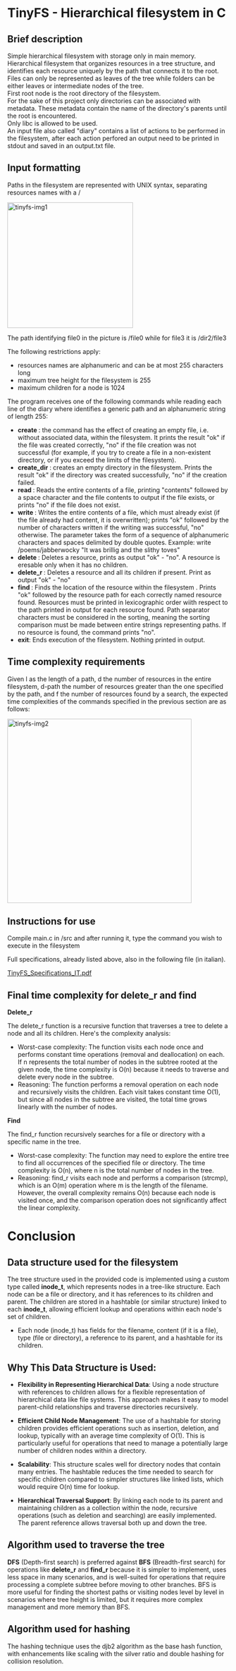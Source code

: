 # TinyFS - Hierarchical filesystem in C
## Brief description

Simple hierarchical filesystem with storage only in main memory.  
Hierarchical filesystem that organizes resources in a tree structure, and identifies each resource uniquely by the path that connects it to the root.  
Files can only be represented as leaves of the tree while folders can be either leaves or intermediate nodes of the tree.  
First root node is the root directory of the filesystem.  
For the sake of this project only directories can be associated with metadata. These metadata contain the name of the directory's parents until the root is encountered.  
Only libc is allowed to be used.  
An input file also called "diary" contains a list of actions to be performed in the filesystem, after each action perfored an output need to be printed in stdout and saved in an output.txt file.  

## Input formatting

Paths in the filesystem are represented with UNIX syntax, separating resources names with a /

<img width="285" alt="tinyfs-img1" src="https://github.com/user-attachments/assets/bdc07a57-e0d9-4495-89da-b4b7a2ada31a">

The path identifying file0 in the picture is /file0 while for file3 it is /dir2/file3 

The following restrictions apply:
* resources names are alphanumeric and can be at most 255 characters long
* maximum tree height for the filesystem is 255
* maximum children for a node is 1024

The program receives one of the following commands while reading each line of the diary where <path> identifies a generic path and <name> an alphanumeric string of length 255:
* **create <path>**: the command has the effect of creating an empty file, i.e. without associated data, within the filesystem. It prints the result "ok" if the file was created correctly, "no" if the file creation was not successful (for example, if you try to create a file in a non-existent directory, or if you exceed the limits of the filesystem).
* **create_dir <path>**: creates an empty directory in the filesystem. Prints the result "ok" if the directory was created successfully, "no" if the creation failed.
* **read <path>**: Reads the entire contents of a file, printing "contents" followed by a space character and the file contents to output if the file exists, or prints "no" if the file does not exist.
* **write <path><content>**: Writes the entire contents of a file, which must already exist (if the file already had content, it is overwritten); prints "ok" followed by the number of characters written if the writing was successful, "no" otherwise. The parameter <content> takes the form of a sequence of alphanumeric characters and spaces delimited by double quotes. Example: write /poems/jabberwocky "It was brillig and the slithy toves"
* **delete <path>**: Deletes a resource, prints as output "ok" - "no". A resource is eresable only when it has no children.
* **delete_r <path>**: Deletes a resource and all its children if present. Print as output "ok" - "no"
* **find <name>**: Finds the location of the resource <name> within the filesystem . Prints "ok" followed by the resource path for each correctly named resource found. Resources must be printed in lexicographic order wiith respect to the path printed in output for each resource found. Path separator characters must be considered in the sorting, meaning the sorting comparison must be made between entire strings representing paths. If no resource is found, the command prints "no".
* **exit**: Ends execution of the filesystem. Nothing printed in output.

## Time complexity requirements

Given l as the length of a path, d the number of resources in the entire filesystem, d-path the number of resources greater than the one specified by the path, and f the number of resources found by a search, the expected time complexities of the commands specified in the previous section are as follows:

<img width="418" alt="tinyfs-img2" src="https://github.com/user-attachments/assets/113c4d8c-5afa-458f-9b31-0cb357cb01f8">

## Instructions for use

Compile main.c in /src and after running it, type the command you wish to execute in the filesystem 

Full specifications, already listed above, also in the following file (in italian).

[TinyFS_Specifications_IT.pdf](https://github.com/user-attachments/files/17741308/TinyFS_Specifications_IT.pdf)

## Final time complexity for delete_r and find

**Delete_r**  

The delete_r function is a recursive function that traverses a tree to delete a node and all its children. Here's the complexity analysis:

* Worst-case complexity: The function visits each node once and performs constant time operations (removal and deallocation) on each. If n represents the total number of nodes in the subtree rooted at the given node, the time complexity is O(n) because it needs to traverse and delete every node in the subtree.
* Reasoning: The function performs a removal operation on each node and recursively visits the children. Each visit takes constant time O(1), but since all nodes in the subtree are visited, the total time grows linearly with the number of nodes.

**Find**

The find_r function recursively searches for a file or directory with a specific name in the tree.

* Worst-case complexity: The function may need to explore the entire tree to find all occurrences of the specified file or directory. The time complexity is O(n), where n is the total number of nodes in the tree.
* Reasoning: find_r visits each node and performs a comparison (strcmp), which is an O(m) operation where m is the length of the filename. However, the overall complexity remains O(n) because each node is visited once, and the comparison operation does not significantly affect the linear complexity.

# Conclusion

## Data structure used for the filesystem

The tree structure used in the provided code is implemented using a custom type called **inode_t**, which represents nodes in a tree-like structure. Each node can be a file or directory, and it has references to its children and parent. The children are stored in a hashtable (or similar structure) linked to each **inode_t**, allowing efficient lookup and operations within each node's set of children.

* Each node (inode_t) has fields for the filename, content (if it is a file), type (file or directory), a reference to its parent, and a hashtable for its children.

## Why This Data Structure is Used:

* **Flexibility in Representing Hierarchical Data**: Using a node structure with references to children allows for a flexible representation of hierarchical data like file systems. This approach makes it easy to model parent-child relationships and traverse directories recursively.

* **Efficient Child Node Management**: The use of a hashtable for storing children provides efficient operations such as insertion, deletion, and lookup, typically with an average time complexity of O(1). This is particularly useful for operations that need to manage a potentially large number of children nodes within a directory.

* **Scalability**: This structure scales well for directory nodes that contain many entries. The hashtable reduces the time needed to search for specific children compared to simpler structures like linked lists, which would require O(n) time for lookup.

* **Hierarchical Traversal Support**: By linking each node to its parent and maintaining children as a collection within the node, recursive operations (such as deletion and searching) are easily implemented. The parent reference allows traversal both up and down the tree.

## Algorithm used to traverse the tree

**DFS** (Depth-first search) is preferred against **BFS** (Breadth-first search) for operations like **delete_r** and **find_r** because it is simpler to implement, uses less space in many scenarios, and is well-suited for operations that require processing a complete subtree before moving to other branches. BFS is more useful for finding the shortest paths or visiting nodes level by level in scenarios where tree height is limited, but it requires more complex management and more memory than BFS.

## Algorithm used for hashing

The hashing technique uses the djb2 algorithm as the base hash function, with enhancements like scaling with the silver ratio and double hashing for collision resolution.


